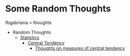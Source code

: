 # Some Random Thoughts

fbgabriana > thoughts

* Random Thoughts
	* [Statistics](statistics/)
		* [Central Tendency](central-tendency/)
			* [Thoughts on measures of central tendency](central-tendency.pdf)

